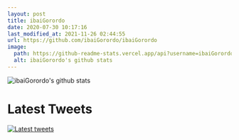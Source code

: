 ```yaml
---
layout: post
title: ibaiGorordo
date: 2020-07-30 10:17:16 
last_modified_at: 2021-11-26 02:44:55 
url: https://github.com/ibaiGorordo/ibaiGorordo
image:
  path: https://github-readme-stats.vercel.app/api?username=ibaiGorordo&show_icons=true
  alt: ibaiGorordo's github stats
---
```

![ibaiGorordo's github stats](https://github-readme-stats.vercel.app/api?username=ibaiGorordo&show_icons=true)

# Latest Tweets
[![Latest tweets](https://github-readme-twitter-gazf.vercel.app/api?id=ibaiGorordo&show_reply=off&layout=normal)](https://twitter.com/ibaiGorordo)
